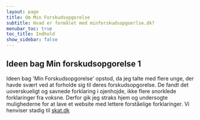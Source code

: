 ```yaml
---
layout: page
title: Om Min Forskudsopgorelse
subtitle: Hvad er formålet med minforskudsopgoerlse.dk?
menubar_toc: true
toc_title: Indhold
show_sidebar: false
---
```


## Ideen bag Min forskudsopgorelse 1

Ideen bag 'Min Forskudsopgorelse' opstod, da jeg talte med flere unge, der havde svært ved at forholde sig til deres forskudsopgorelse.
De fandt det uoverskueligt og savnede forklaring i ojenhojde, ikke flere snorklede forklaringer fra voksne. Derfor gik jeg straks hjem og undersogte mulighederne for at lave et website med lettere forståelige forklaringer. Vi henviser stadig til [skat.dk]()
